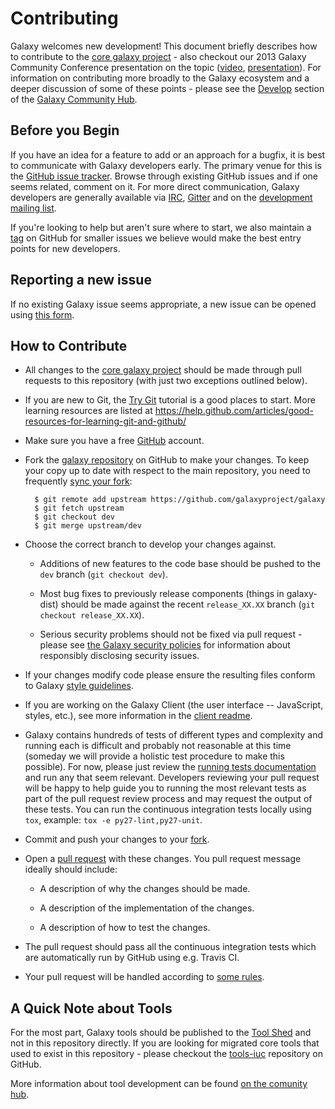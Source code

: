 # Contributing

Galaxy welcomes new development!  This document briefly describes how to
contribute to the [core galaxy
project](https://github.com/galaxyproject/galaxy) - also checkout our 2013
Galaxy Community Conference presentation on the topic
([video](https://vimeo.com/channels/581875/73486255),
[presentation](https://depot.galaxyproject.org/hub/attachments/documents/presentations/gcc2013/BakerContribute.pdf)).
For information on contributing more broadly to the Galaxy ecosystem and a
deeper discussion of some of these points - please see the
[Develop](https://galaxyproject.org/develop) section of the [Galaxy Community
Hub](https://galaxyproject.org).

## Before you Begin

If you have an idea for a feature to add or an approach for a bugfix, it is
best to communicate with Galaxy developers early. The primary venue for this is
the [GitHub issue tracker](https://github.com/galaxyproject/galaxy/issues).
Browse through existing GitHub issues and if one seems related, comment on it.
For more direct communication, Galaxy developers are generally available via
[IRC](https://galaxyproject.org/get-involved),
[Gitter](https://gitter.im/galaxyproject/Lobby) and on the [development mailing
list](http://dev.list.galaxyproject.org).

If you're looking to help but aren't sure where to start, we also maintain a
[tag](https://github.com/galaxyproject/galaxy/issues?q=is%3Aissue+is%3Aopen+label%3Afriendliness%2Ffriendly)
on GitHub for smaller issues we believe would make the best entry points for
new developers.

## Reporting a new issue

If no existing Galaxy issue seems appropriate, a new issue can be opened using
[this form](https://github.com/galaxyproject/galaxy/issues/new).

## How to Contribute

* All changes to the [core galaxy
  project](https://github.com/galaxyproject/galaxy) should be made through pull
  requests to this repository (with just two exceptions outlined below).

* If you are new to Git, the [Try Git](http://try.github.com/) tutorial is a
  good places to start.  More learning resources are listed at
  https://help.github.com/articles/good-resources-for-learning-git-and-github/

* Make sure you have a free [GitHub](https://github.com/) account.

* Fork the [galaxy repository](https://github.com/galaxyproject/galaxy) on
  GitHub to make your changes.  To keep your copy up to date with respect to
  the main repository, you need to frequently [sync your
  fork](https://help.github.com/articles/syncing-a-fork/):
  ```
    $ git remote add upstream https://github.com/galaxyproject/galaxy
    $ git fetch upstream
    $ git checkout dev
    $ git merge upstream/dev
  ```

* Choose the correct branch to develop your changes against.

  * Additions of new features to the code base should be pushed to the `dev`
    branch (`git checkout dev`).

  * Most bug fixes to previously release components (things in galaxy-dist)
    should be made against the recent `release_XX.XX` branch (`git checkout
    release_XX.XX`).

  * Serious security problems should not be fixed via pull request - please see
    [the Galaxy security policies](SECURITY_POLICY.md) for information about
    responsibly disclosing security issues.

* If your changes modify code please ensure the resulting files conform to
  Galaxy [style guidelines](https://galaxyproject.org/develop/best-practices).

* If you are working on the Galaxy Client (the user interface -- JavaScript,
  styles, etc.), see more information in the [client readme](client/README.md).

* Galaxy contains hundreds of tests of different types and complexity and
  running each is difficult and probably not reasonable at this time (someday
  we will provide a holistic test procedure to make this possible). For now,
  please just review the [running tests
  documentation](https://galaxyproject.org/admin/running-tests) and run any
  that seem relevant. Developers reviewing your pull request will be happy to
  help guide you to running the most relevant tests as part of the pull request
  review process and may request the output of these tests. You can run the
  continuous integration tests locally using `tox`, example: `tox -e
  py27-lint,py27-unit`.

* Commit and push your changes to your
  [fork](https://help.github.com/articles/pushing-to-a-remote/).

* Open a [pull
  request](https://help.github.com/articles/creating-a-pull-request/) with
  these changes. You pull request message ideally should include:

   * A description of why the changes should be made.

   * A description of the implementation of the changes.

   * A description of how to test the changes.

* The pull request should pass all the continuous integration tests which are
  automatically run by GitHub using e.g. Travis CI.

* Your pull request will be handled according to [some
  rules](doc/source/project/organization.rst#handling-pull-requests).

## A Quick Note about Tools

  For the most part, Galaxy tools should be published to the [Tool
  Shed](https://galaxyproject.org/toolshed) and not in this repository
  directly. If you are looking for migrated core tools that used to exist in
  this repository - please checkout the
  [tools-iuc](https://github.com/galaxyproject/tools-iuc) repository on GitHub.

  More information about tool development can be found [on the comunity
  hub](https://galaxyproject.org/develop).
